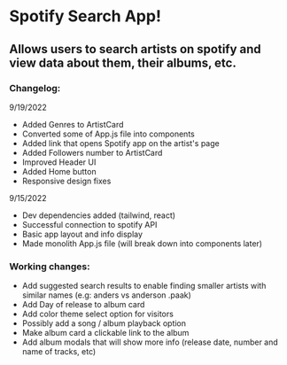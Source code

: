 # Spotify Search App!

## Allows users to search artists on spotify and view data about them, their albums, etc.

### Changelog:

9/19/2022

- Added Genres to ArtistCard
- Converted some of App.js file into components
- Added link that opens Spotify app on the artist's page
- Added Followers number to ArtistCard
- Improved Header UI
- Added Home button
- Responsive design fixes

9/15/2022

- Dev dependencies added (tailwind, react)
- Successful connection to spotify API
- Basic app layout and info display
- Made monolith App.js file (will break down into components later)

### Working changes:

- Add suggested search results to enable finding smaller artists with similar names (e.g: anders vs anderson .paak)
- Add Day of release to album card
- Add color theme select option for visitors
- Possibly add a song / album playback option
- Make album card a clickable link to the album
- Add album modals that will show more info (release date, number and name of tracks, etc)
